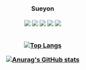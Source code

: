 <h3 align = 'center'>Sueyon <br><br>

<img src="https://img.shields.io/badge/java-007396?style=flat-square&logo=Java&logoColor=000000"/> 
<img src="https://img.shields.io/badge/c-A8B9CC?style=flat-square&logo=C&logoColor=000000"/>
<img src="https://img.shields.io/badge/css-1572B6?style=flat-square&logo=CSS3&logoColor=000000"/>
<a href=https://velog.io/@suyeon_06><img src="https://img.shields.io/badge/velog-20C997?style=flat-square&logo=Velog&logoColor=000000"/></a>
<img src="https://img.shields.io/badge/HTML-E34F26?style=flat-square&logo=HTML5&logoColor=000000"/>  <br><br>

[![Top Langs](https://github-readme-stats.vercel.app/api/top-langs/?username=sueyon032)](https://github.com/suyeon032/github-readme-stats)

[![Anurag's GitHub stats](https://github-readme-stats.vercel.app/api?username=sueyon032)](https://github.com/sueyon032/github-readme-stats)
